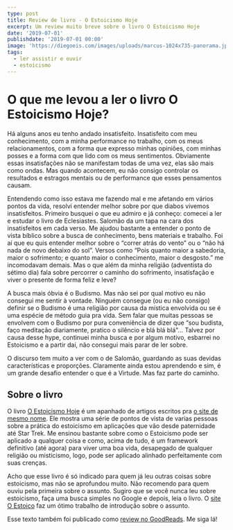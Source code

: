 ```yaml
---
type: post
title: Review de livro - O Estoicismo Hoje
excerpt: Um review muito breve sobre o livro O Estoicismo Hoje
date: '2019-07-01'
publishdate: '2019-07-01 00:00'
image: 'https://diegoeis.com/images/uploads/marcus-1024x735-panorama.jpg'
tags:
  - ler assistir e ouvir
  - estoicismo
---
```

# O que me levou a ler o livro O Estoicismo Hoje?

Há alguns anos eu tenho andado insatisfeito. Insatisfeito com meu conhecimento, com a minha performance no trabalho, com os meus relacionamentos, com a forma que expresso minhas opiniões, com minhas posses e a forma com que lido com os meus sentimentos. Obviamente essas insatisfações não se manifestam todas de uma vez, elas são mais como ondas. Mas quando acontecem, eu não consigo controlar os resultados e estragos mentais ou de performance que esses pensamentos causam.

Entendendo como isso estava me fazendo mal e me afetando em vários pontos da vida, resolvi entender melhor sobre por que diabos vivemos insatisfeitos. Primeiro busquei o que eu admiro e já conheço: comecei a ler e estudar o livro de Eclesiastes. Salomão da um tapa na cara dos insatisfeitos em cada verso. Me ajudou bastante a entender o ponto de vista bíblico sobre a busca de conhecimento, bens materiais e trabalho. Foi aí que eu quis entender melhor sobre o “correr atrás do vento” ou o “não há nada de novo debaixo do sol”. Versos como “Pois quanto maior a sabedoria, maior o sofrimento; e quanto maior o conhecimento, maior o desgosto.” me incomodavam demais. Mas o que além da minha religião (adventista do sétimo dia) fala sobre percorrer o caminho do sofrimento, insatisfação e viver o presente de forma feliz e leve?

A busca mais óbvia é o Budismo. Mas não sei por qual motivo eu não consegui me sentir à vontade. Ninguém consegue (ou eu não consigo) definir se o Budismo é uma religião por causa da mística envolvida ou se é uma espécie de método guia pra vida. Sem falar que muitas pessoas se envolvem com o Budismo por pura conveniência de dizer que “sou budista, faço meditação diariamente, pratico o silêncio e blá blá blá"... Talvez por causa desse hype, continuei minha busca e por algum motivo, esbarrei no Estoicismo e a partir daí, não consegui mais parar de ler sobre. 

O discurso tem muito a ver com o de Salomão, guardando as suas devidas características e proporções. Claramente ainda estou aprendendo e sim, é um grande desafio entender o que é a Virtude. Mas faz parte do caminho.

## Sobre o livro

O livro [O Estoicismo Hoje](https://amzn.to/2XThHDs) é um apanhado de artigos escritos pra [o site de mesmo nome](https://dailystoic.com/). Ele mostra uma série de pontos de vista de varias pessoas sobre a prática do estoicismo em aplicações que vão desde paternidade até Star Trek. Me ensinou bastante sobre como o Estoicismo pode ser aplicado a qualquer coisa e como, acima de tudo, é um framework definitivo (até agora) para viver uma boa vida, desapegado de qualquer religião ou misticismo, logo, pode ser aplicado alinhado perfeitamente com suas crenças. 

Acho que esse livro é só indicado para quem já leu outras coisas sobre estoicismo, mas não se aprofundou muito. Não recomendo para quem ouviu pela primeira sobre o assunto. Sugiro que se você nunca leu sobre estoicismo, faça uma busca simples no Google e depois, leia o livro. O [site O Estoico](http://www.estoico.com.br/) faz um ótimo trabalho de introdução sobre o assunto.

Esse texto também foi publicado como [review no GoodReads](https://www.goodreads.com/review/show/2863503836). Me siga lá!
